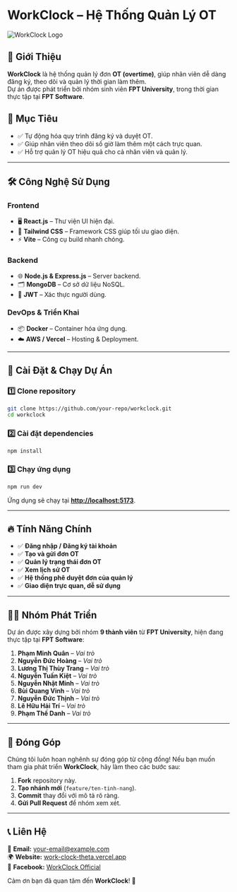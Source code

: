# WorkClock – Hệ Thống Quản Lý OT

![WorkClock Logo]([https://firebasestorage.googleapis.com/v0/b/move-management-4fb2c.appspot.com/o/379128395d441b9667fb5156f1bbc970.png?alt=media&token=bb8dc2b6-2551-46e3-bf68-903798945e0d](https://console.cloudinary.com/console/c-85d9b79f3c4867426975ec84464ed2/media_library/search/asset/8dc910efb5fc0e39c20b04c45517b223/manage?q=&view_mode=mosaic&context=manage))

## 📌 Giới Thiệu

**WorkClock** là hệ thống quản lý đơn **OT (overtime)**, giúp nhân viên dễ dàng đăng ký, theo dõi và quản lý thời gian làm thêm.  
Dự án được phát triển bởi nhóm sinh viên **FPT University**, trong thời gian thực tập tại **FPT Software**.

## 🎯 Mục Tiêu

- ✅ Tự động hóa quy trình đăng ký và duyệt OT.  
- ✅ Giúp nhân viên theo dõi số giờ làm thêm một cách trực quan.  
- ✅ Hỗ trợ quản lý OT hiệu quả cho cả nhân viên và quản lý.  

---

## 🛠️ Công Nghệ Sử Dụng

### **Frontend**
- 🖥️ **React.js** – Thư viện UI hiện đại.  
- 🎨 **Tailwind CSS** – Framework CSS giúp tối ưu giao diện.  
- ⚡ **Vite** – Công cụ build nhanh chóng.  

### **Backend**
- 🌐 **Node.js & Express.js** – Server backend.  
- 🗂️ **MongoDB** – Cơ sở dữ liệu NoSQL.  
- 🔐 **JWT** – Xác thực người dùng.  

### **DevOps & Triển Khai**
- 📦 **Docker** – Container hóa ứng dụng.  
- ☁️ **AWS / Vercel** – Hosting & Deployment.  

---

## 🚀 Cài Đặt & Chạy Dự Án

### 1️⃣ Clone repository
```bash
git clone https://github.com/your-repo/workclock.git
cd workclock
```

### 2️⃣ Cài đặt dependencies
```bash
npm install
```

### 3️⃣ Chạy ứng dụng
```bash
npm run dev
```
Ứng dụng sẽ chạy tại **[http://localhost:5173](http://localhost:5173)**.

---

## 🔥 Tính Năng Chính

- ✅ **Đăng nhập / Đăng ký tài khoản**  
- ✅ **Tạo và gửi đơn OT**  
- ✅ **Quản lý trạng thái đơn OT**  
- ✅ **Xem lịch sử OT**  
- ✅ **Hệ thống phê duyệt đơn của quản lý**  
- ✅ **Giao diện trực quan, dễ sử dụng**  

---

## 👨‍💻 Nhóm Phát Triển

Dự án được xây dựng bởi nhóm **9 thành viên** từ **FPT University**, hiện đang thực tập tại **FPT Software**:

1. **Phạm Minh Quân** – *Vai trò*  
2. **Nguyễn Đức Hoàng** – *Vai trò*  
3. **Lương Thị Thùy Trang** – *Vai trò*  
4. **Nguyễn Tuấn Kiệt** – *Vai trò* 
5. **Nguyễn Nhật Minh** – *Vai trò*  
6. **Bùi Quang Vinh** – *Vai trò*  
7. **Nguyễn Đức Thịnh** – *Vai trò*  
8. **Lê Hữu Hải Trí** – *Vai trò*  
9. **Phạm Thế Danh** – *Vai trò*  

---

## 🤝 Đóng Góp

Chúng tôi luôn hoan nghênh sự đóng góp từ cộng đồng! Nếu bạn muốn tham gia phát triển **WorkClock**, hãy làm theo các bước sau:

1. **Fork** repository này.  
2. **Tạo nhánh mới** (`feature/ten-tinh-nang`).  
3. **Commit** thay đổi với mô tả rõ ràng.  
4. **Gửi Pull Request** để nhóm xem xét.  

---

## 📞 Liên Hệ

📧 **Email:** your-email@example.com  
🌍 **Website:** [work-clock-theta.vercel.app](work-clock-theta.vercel.app)  
📱 **Facebook:** [WorkClock Official](https://facebook.com/workclock)  

Cảm ơn bạn đã quan tâm đến **WorkClock**! 🚀

